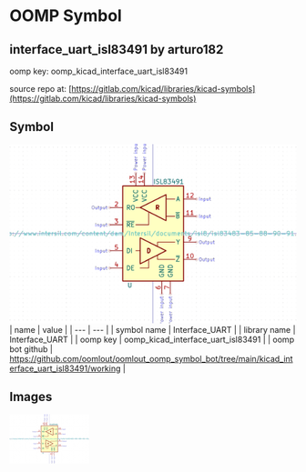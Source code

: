# OOMP Symbol  
## interface_uart_isl83491  by arturo182  
  
oomp key: oomp_kicad_interface_uart_isl83491  
  
source repo at: [https://gitlab.com/kicad/libraries/kicad-symbols](https://gitlab.com/kicad/libraries/kicad-symbols)  
## Symbol  
  
[![working.png](working_600.png)](working.png)  
| name | value | 
| --- | --- | 
| symbol name | Interface_UART | 
| library name | Interface_UART | 
| oomp key | oomp_kicad_interface_uart_isl83491 | 
| oomp bot github | https://github.com/oomlout/oomlout_oomp_symbol_bot/tree/main/kicad_interface_uart_isl83491/working | 
## Images  
  
[![working.png](working_140.png)](working.png)  
